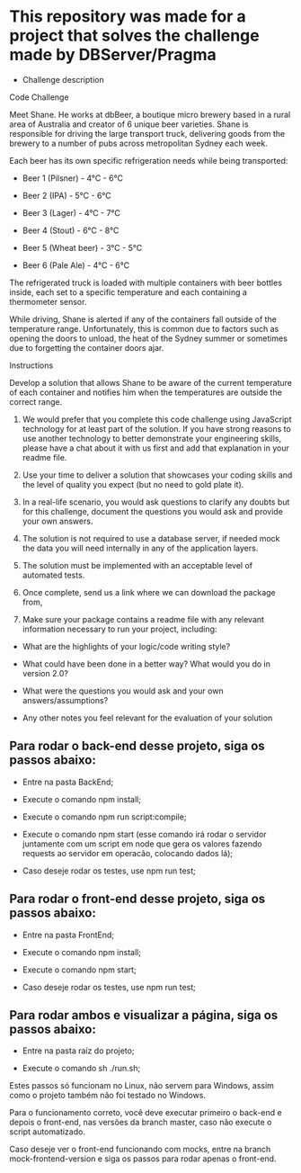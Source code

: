 # This repository was made for a project that solves the challenge made by DBServer/Pragma

- Challenge description 

Code Challenge

Meet Shane. He works at dbBeer, a boutique micro brewery based in a rural area of Australia and creator of 6 unique beer varieties. Shane is responsible for driving the large transport truck, delivering goods from the brewery to a number of pubs across metropolitan Sydney each week.

Each beer has its own specific refrigeration needs while being transported:

- Beer 1 (Pilsner) - 4°C - 6°C

- Beer 2 (IPA) - 5°C - 6°C

- Beer 3 (Lager) - 4°C - 7°C

- Beer 4 (Stout) - 6°C - 8°C

- Beer 5 (Wheat beer) - 3°C - 5°C

- Beer 6 (Pale Ale) - 4°C - 6°C

The refrigerated truck is loaded with multiple containers with beer bottles inside, each set to a specific temperature and each containing a thermometer sensor.

While driving, Shane is alerted if any of the containers fall outside of the temperature range. Unfortunately, this is common due to factors such as opening the doors to unload, the heat of the Sydney summer or sometimes due to forgetting the container doors ajar.

Instructions

Develop a solution that allows Shane to be aware of the current temperature of each container and notifies him when the temperatures are outside the correct range.

1. We would prefer that you complete this code challenge using JavaScript technology for at least part of the solution. If you have strong reasons to use another technology to better demonstrate your engineering skills, please have a chat about it with us first and add that explanation in your readme file.

2. Use your time to deliver a solution that showcases your coding skills and the level of quality you expect (but no need to gold plate it).

3. In a real-life scenario, you would ask questions to clarify any doubts but for this challenge, document the questions you would ask and provide your own answers.

4. The solution is not required to use a database server, if needed mock the data you will need internally in any of the application layers.

5. The solution must be implemented with an acceptable level of automated tests.

6. Once complete, send us a link where we can download the package from,

7. Make sure your package contains a readme file with any relevant information necessary to run your project, including:

- What are the highlights of your logic/code writing style?

- What could have been done in a better way? What would you do in version 2.0?

- What were the questions you would ask and your own answers/assumptions?

- Any other notes you feel relevant for the evaluation of your solution

## Para rodar o back-end desse projeto, siga os passos abaixo:

- Entre na pasta BackEnd;

- Execute o comando npm install;

- Execute o comando npm run script:compile;

- Execute o comando npm start (esse comando irá rodar o servidor juntamente com um script em node que gera os valores fazendo requests ao servidor em operacão, colocando dados lá);

- Caso deseje rodar os testes, use npm run test;

## Para rodar o front-end desse projeto, siga os passos abaixo:

- Entre na pasta FrontEnd;

- Execute o comando npm install;

- Execute o comando npm start;

- Caso deseje rodar os testes, use npm run test;

## Para rodar ambos e visualizar a página, siga os passos abaixo:

- Entre na pasta raíz do projeto;

- Execute o comando sh ./run.sh;

Estes passos só funcionam no Linux, não servem para Windows, assim como o projeto também não foi testado no Windows.

Para o funcionamento correto, você deve executar primeiro o back-end e depois o front-end, nas versões da branch master, caso não execute o script automatizado.

Caso deseje ver o front-end funcionando com mocks, entre na branch mock-frontend-version e siga os passos para rodar apenas o front-end.
